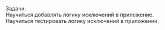 Задачи:  
Научиться добавлять логику исключений в приложение.  
Научиться тестировать логику исключений в приложении.
